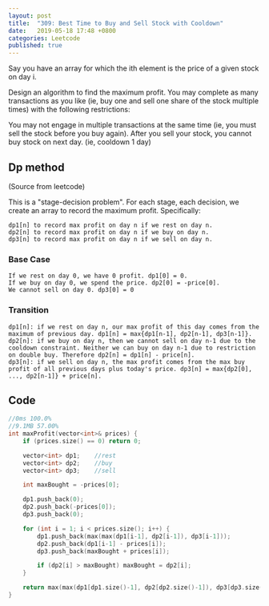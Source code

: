 ```yaml
---
layout: post
title:  "309: Best Time to Buy and Sell Stock with Cooldown"
date:   2019-05-18 17:48 +0800
categories: Leetcode
published: true
---
```


Say you have an array for which the ith element is the price of a given stock on day i.

Design an algorithm to find the maximum profit. You may complete as many transactions as you like (ie, buy one and sell one share of the stock multiple times) with the following restrictions:

You may not engage in multiple transactions at the same time (ie, you must sell the stock before you buy again).
After you sell your stock, you cannot buy stock on next day. (ie, cooldown 1 day)

## Dp method

(Source from leetcode)

This is a "stage-decision problem". For each stage, each decision, we create an array to record the maximum profit. Specifically:

```
dp1[n] to record max profit on day n if we rest on day n.
dp2[n] to record max profit on day n if we buy on day n.
dp3[n] to record max profit on day n if we sell on day n.
```

### Base Case
```
If we rest on day 0, we have 0 profit. dp1[0] = 0.
If we buy on day 0, we spend the price. dp2[0] = -price[0].
We cannot sell on day 0. dp3[0] = 0
```

### Transition
```
dp1[n]: if we rest on day n, our max profit of this day comes from the maximum of previous day. dp1[n] = max{dp1[n-1], dp2[n-1], dp3[n-1]}.
dp2[n]: if we buy on day n, then we cannot sell on day n-1 due to the cooldown constraint. Neither we can buy on day n-1 due to restriction on double buy. Therefore dp2[n] = dp1[n] - price[n].
dp3[n]: if we sell on day n, the max profit comes from the max buy profit of all previous days plus today's price. dp3[n] = max{dp2[0], ..., dp2[n-1]} + price[n].
```

## Code

```c++
//0ms 100.0%
//9.1MB 57.00%
int maxProfit(vector<int>& prices) {
    if (prices.size() == 0) return 0;

    vector<int> dp1;    //rest
    vector<int> dp2;    //buy
    vector<int> dp3;    //sell

    int maxBought = -prices[0];

    dp1.push_back(0);
    dp2.push_back(-prices[0]);
    dp3.push_back(0);

    for (int i = 1; i < prices.size(); i++) {
        dp1.push_back(max(max(dp1[i-1], dp2[i-1]), dp3[i-1]));
        dp2.push_back(dp1[i-1] - prices[i]);
        dp3.push_back(maxBought + prices[i]);

        if (dp2[i] > maxBought) maxBought = dp2[i];
    }

    return max(max(dp1[dp1.size()-1], dp2[dp2.size()-1]), dp3[dp3.size()-1]);
}
```
